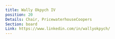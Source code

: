 ```yaml
---
title: Wally Okpych IV
position: 20
Details: Chair, PricewaterhouseCoopers
Section: board
Link: https://www.linkedin.com/in/wallyokpych/
---
```



